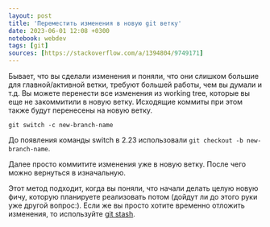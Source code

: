 ```yaml
---
layout: post
title: 'Переместить изменения в новую git ветку'
date: 2023-06-01 12:08 +0300
notebook: webdev
tags: [git]
sources: [https://stackoverflow.com/a/1394804/9749171]
---
```

Бывает, что вы сделали изменения и поняли, что они слишком большие для главной/активной ветки, требуют большей работы, чем вы думали и т.д. Вы можете перенести все изменения из working tree, которые вы еще не закоммитили в новую ветку. Исходящие коммиты при этом также будут перенесены на новую ветку. 

```
git switch -c new-branch-name
```
До появления команды switch в 2.23 использовали `git checkout -b new-branch-name`.

Далее просто коммитите изменения уже в новую ветку. После чего можно вернуться в изначальную. 

Этот метод подходит, когда вы поняли, что начали делать целую новую фичу, которую планируете реализовать потом (дойдут ли до этого руки уже другой вопрос:). Если же вы просто хотите временно отложить изменения, то используйте [git stash](https://www.atlassian.com/ru/git/tutorials/saving-changes/git-stash).
